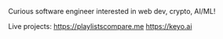 

<!---
justbustin/justbustin is a ✨ special ✨ repository because its `README.md` (this file) appears on your GitHub profile.
You can click the Preview link to take a look at your changes.
--->

Curious software engineer interested in web dev, crypto, AI/ML!

Live projects:
https://playlistscompare.me
https://keyo.ai
